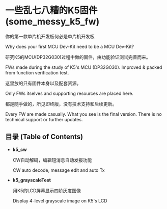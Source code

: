 # 一些乱七八糟的K5固件 (some_messy_k5_fw)
你的第一款单片机开发板何必是单片机开发板

Why does your first MCU Dev-Kit need to be a MCU Dev-Kit?

研究K5的MCU(DP32G030)过程中做的固件，由功能验证测试完善而来。

FWs made during the study of K5's MCU (DP32G030). Improved & packed from function verification test.

这里放的只有固件本身以及配套资源。

Only FWs itselves and supporting resources are placed here.

都是随手做的，所见即终版，没有技术支持和后续更新。

Every FW are made casually. What you see is the final version. There is no technical support or further updates.

## 目录 (Table of Contents)

- **k5_cw**
  
  CW自动解码，编辑短消息自动发报功能

  CW auto decode, message edit and auto Tx

- **k5_grayscaleTest**
  
  用K5的LCD屏幕显示四阶灰度图像

  Display 4-level grayscale image on K5's LCD
